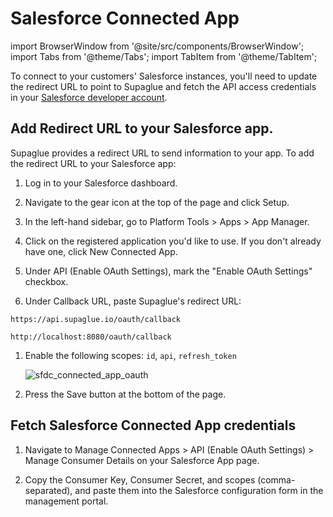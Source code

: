 # Salesforce Connected App

import BrowserWindow from '@site/src/components/BrowserWindow';
import Tabs from '@theme/Tabs';
import TabItem from '@theme/TabItem';

To connect to your customers' Salesforce instances, you'll need to update the redirect URL to point to Supaglue and fetch the API access credentials in your [Salesforce developer account](https://developer.salesforce.com).

## Add Redirect URL to your Salesforce app.

Supaglue provides a redirect URL to send information to your app. To add the redirect URL to your Salesforce app:

1. Log in to your Salesforce dashboard.

1. Navigate to the gear icon at the top of the page and click Setup.

1. In the left-hand sidebar, go to Platform Tools > Apps > App Manager.

1. Click on the registered application you'd like to use. If you don't already have one, click New Connected App.

1. Under API (Enable OAuth Settings), mark the "Enable OAuth Settings" checkbox.

1. Under Callback URL, paste Supaglue's redirect URL:

<Tabs>
<TabItem value="supaglue-cloud" label="Supaglue Cloud">

```
https://api.supaglue.io/oauth/callback
```

</TabItem>
<TabItem value="localhost" label="Localhost" default>

```
http://localhost:8080/oauth/callback
```
</TabItem>
</Tabs>

1. Enable the following scopes: `id`, `api`, `refresh_token`

   <BrowserWindow url="acmecorp.my.salesforce.com/app/mgmt/forceconnectedapp/forceAppEdit.apexp">

   ![sfdc_connected_app_oauth](/img/sfdc_connected_app_oauth.png 'sfdc connected app oauth')

   </BrowserWindow>

1. Press the Save button at the bottom of the page.

## Fetch Salesforce Connected App credentials

1. Navigate to Manage Connected Apps > API (Enable OAuth Settings) > Manage Consumer Details on your Salesforce App page.

1. Copy the Consumer Key, Consumer Secret, and scopes (comma-separated), and paste them into the Salesforce configuration form in the management portal.
